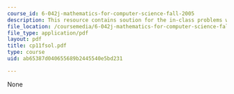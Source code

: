```yaml
---
course_id: 6-042j-mathematics-for-computer-science-fall-2005
description: This resource contains soution for the in-class problems week 11, friday.
file_location: /coursemedia/6-042j-mathematics-for-computer-science-fall-2005/ab65387d040655689b2445540e5bd231_cp11fsol.pdf
file_type: application/pdf
layout: pdf
title: cp11fsol.pdf
type: course
uid: ab65387d040655689b2445540e5bd231

---
```

None